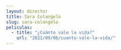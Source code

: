 ```yaml
---
layout: director
title: Sara Colangelo
slug: sara-colangelo
peliculas:
  - title: "¿Cuánto vale la vida?"
    url: "2021/09/06/cuanto-vale-la-vida/"
---
```

